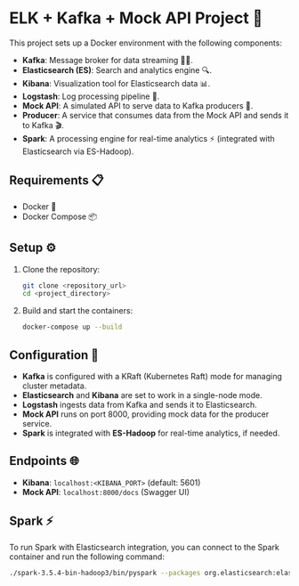 # ELK + Kafka + Mock API Project 🚀

This project sets up a Docker environment with the following components:

- **Kafka**: Message broker for data streaming 🐱‍🏍.
- **Elasticsearch (ES)**: Search and analytics engine 🔍.
- **Kibana**: Visualization tool for Elasticsearch data 📊.
- **Logstash**: Log processing pipeline 🔄.
- **Mock API**: A simulated API to serve data to Kafka producers 🤖.
- **Producer**: A service that consumes data from the Mock API and sends it to Kafka 🎬.
- **Spark**: A processing engine for real-time analytics ⚡ (integrated with Elasticsearch via ES-Hadoop).


## Requirements 📋

- Docker 🐳
- Docker Compose 📦

## Setup ⚙️

1. Clone the repository:
    ```bash
    git clone <repository_url>
    cd <project_directory>
    ```

2. Build and start the containers:
    ```bash
    docker-compose up --build
    ```

## Configuration 🔧

- **Kafka** is configured with a KRaft (Kubernetes Raft) mode for managing cluster metadata.
- **Elasticsearch** and **Kibana** are set to work in a single-node mode.
- **Logstash** ingests data from Kafka and sends it to Elasticsearch.
- **Mock API** runs on port 8000, providing mock data for the producer service.
- **Spark** is integrated with **ES-Hadoop** for real-time analytics, if needed.

## Endpoints 🌐

- **Kibana**: `localhost:<KIBANA_PORT>` (default: 5601)
- **Mock API**: `localhost:8000/docs` (Swagger UI)

## Spark ⚡

To run Spark with Elasticsearch integration, you can connect to the Spark container and run the following command:

```bash
./spark-3.5.4-bin-hadoop3/bin/pyspark --packages org.elasticsearch:elasticsearch-spark-30_2.12:8.17.1
```
